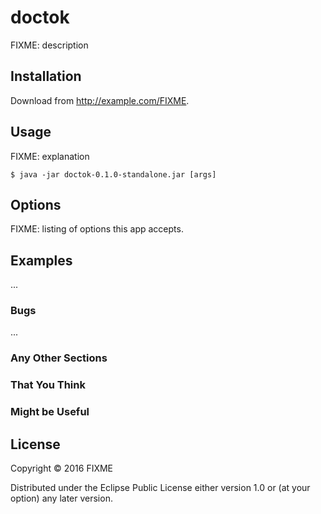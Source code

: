 # doctok

FIXME: description

## Installation

Download from http://example.com/FIXME.

## Usage

FIXME: explanation

    $ java -jar doctok-0.1.0-standalone.jar [args]

## Options

FIXME: listing of options this app accepts.

## Examples

...

### Bugs

...

### Any Other Sections
### That You Think
### Might be Useful

## License

Copyright © 2016 FIXME

Distributed under the Eclipse Public License either version 1.0 or (at
your option) any later version.
